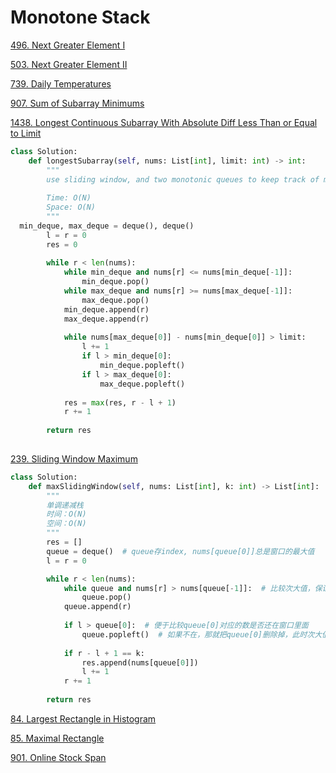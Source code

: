 # Monotone Stack

[496. Next Greater Element I](https://leetcode.com/problems/next-greater-element-i/)

[503. Next Greater Element II](https://leetcode.com/problems/next-greater-element-ii/)

[739. Daily Temperatures](https://leetcode.com/problems/daily-temperatures/)

[907. Sum of Subarray Minimums](https://leetcode.com/problems/sum-of-subarray-minimums/)

[1438. Longest Continuous Subarray With Absolute Diff Less Than or Equal to Limit]([Loading...](https://leetcode.com/problems/longest-continuous-subarray-with-absolute-diff-less-than-or-equal-to-limit/))

```py
class Solution:
    def longestSubarray(self, nums: List[int], limit: int) -> int:
        """
        use sliding window, and two monotonic queues to keep track of min and max in the window. store index in deques instead of num
        
        Time: O(N)
        Space: O(N)
        """
  min_deque, max_deque = deque(), deque()
        l = r = 0
        res = 0
        
        while r < len(nums):
            while min_deque and nums[r] <= nums[min_deque[-1]]:
                min_deque.pop()
            while max_deque and nums[r] >= nums[max_deque[-1]]:
                max_deque.pop()
            min_deque.append(r)
            max_deque.append(r)
            
            while nums[max_deque[0]] - nums[min_deque[0]] > limit:
                l += 1
                if l > min_deque[0]:
                    min_deque.popleft()
                if l > max_deque[0]:
                    max_deque.popleft()
            
            res = max(res, r - l + 1)
            r += 1
                
        return res
        
```

[239. Sliding Window Maximum](https://leetcode.com/problems/sliding-window-maximum/)

```py
class Solution:
    def maxSlidingWindow(self, nums: List[int], k: int) -> List[int]:
        """
        单调递减栈
        时间：O(N)
        空间：O(N)
        """
        res = []
        queue = deque()  # queue存index, nums[queue[0]]总是窗口的最大值
        l = r = 0

        while r < len(nums):
            while queue and nums[r] > nums[queue[-1]]:  # 比较次大值，保证是单调递减栈
                queue.pop()
            queue.append(r)
        
            if l > queue[0]:  # 便于比较queue[0]对应的数是否还在窗口里面
                queue.popleft()  # 如果不在，那就把queue[0]删除掉，此时次大值queue[1]变成最大值
            
            if r - l + 1 == k:
                res.append(nums[queue[0]])
                l += 1
            r += 1
        
        return res
```

[84. Largest Rectangle in Histogram](https://leetcode.com/problems/largest-rectangle-in-histogram/)

[85. Maximal Rectangle](https://leetcode.com/problems/maximal-rectangle/)

[901. Online Stock Span](https://leetcode.com/problems/online-stock-span/)
